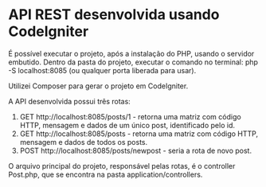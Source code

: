 # API REST desenvolvida usando CodeIgniter

É possível executar o projeto, após a instalação do PHP, usando o servidor embutido. Dentro da pasta do projeto, executar o comando no terminal: php -S localhost:8085 (ou qualquer porta liberada para usar).

Utilizei Composer para gerar o projeto em CodeIgniter.

A API desenvolvida possui três rotas:
1. GET http://localhost:8085/posts/1 - retorna uma matriz com código HTTP, mensagem e dados de um único post, identificado pelo id.
2. GET http://localhost:8085/posts - retorna uma matriz com código HTTP, mensagem e dados de todos os posts.
3. POST http://localhost:8085/posts/newpost - seria a rota de novo post.

O arquivo principal do projeto, responsável pelas rotas, é o controller Post.php, que se encontra na pasta application/controllers.
